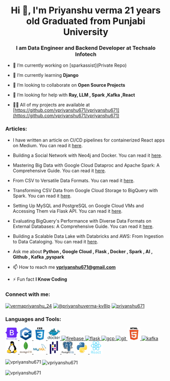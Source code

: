 <h1 align="center">Hi 👋, I'm Priyanshu verma 21 years old Graduated from Punjabi University</h1>
<h3 align="center">I am Data Engineer and Backend Developer at Techsalo Infotech </h3>

- 🔭 I’m currently working on [sparkassist](Private Repo)

- 🌱 I’m currently learning **Django**

- 👯 I’m looking to collaborate on **Open Source Projects**

- 🤝 I’m looking for help with **Ray, LLM , Spark ,Kafka ,React**

- 👨‍💻 All of my projects are available at [https://github.com/vpriyanshu671/vpriyanshu671](https://github.com/vpriyanshu671/vpriyanshu671)

<h3 align="left">Articles:</h3>

- I have written an article on CI/CD pipelines for containerized React apps on Medium. You can read it [here](https://medium.com/techsalo-infotech/from-github-to-cloud-building-ci-cd-pipelines-for-containerized-react-apps-f77aa3cec1d0).

- Building a Social Network with Neo4j and Docker. You can read it [here](https://medium.com/@vpriyanshu671/building-a-social-network-with-neo4j-and-docker-3762c58c59f4).

- Mastering Big Data with Google Cloud Dataproc and Apache Spark: A Comprehensive Guide. You can read it [here](https://medium.com/@vpriyanshu671/mastering-big-data-with-google-cloud-dataproc-and-apache-spark-a-comprehensive-guide-89c6adac5e17).

- From CSV to Versatile Data Formats. You can read it [here](https://medium.com/@vpriyanshu671/from-csv-to-versatile-data-formats-f007dbe5cacf).

- Transforming CSV Data from Google Cloud Storage to BigQuery with Spark. You can read it [here](https://medium.com/@vpriyanshu671/transforming-csv-data-from-google-cloud-storage-to-bigquery-with-spark-d4dff3dc93f5).

- Setting Up MySQL and PostgreSQL on Google Cloud VMs and Accessing Them via Flask API. You can read it [here](https://medium.com/techsalo-infotech/setting-up-mysql-and-postgresql-on-google-cloud-vms-and-accessing-them-via-flask-api-c4676694b62e).

- Evaluating BigQuery's Performance with Diverse Data Formats on External Databases: A Comprehensive Guide. You can read it [here](https://medium.com/techsalo-infotech/evaluating-bigquerys-performance-with-diverse-data-formats-on-external-databases-a-comprehensive-c97ebd4b5db5).

- Building a Scalable Data Lake with Databricks and AWS: From Ingestion to Data Cataloging. You can read it [here](https://medium.com/techsalo-infotech/building-a-scalable-data-lake-with-databricks-and-aws-from-ingestion-to-data-cataloging-31890303749b).


- Ask me about **Python , Google Cloud , Flask , Docker , Spark , AI , Github , Kafka ,pyspark**

- 📫 How to reach me **vpriyanshu671@gmail.com**

- ⚡ Fun fact **I Know Coding**

<h3 align="left">Connect with me:</h3>
<p align="left">
<a href="https://instagram.com/vermapriyanshu_24" target="blank"><img align="center" src="https://raw.githubusercontent.com/rahuldkjain/github-profile-readme-generator/master/src/images/icons/Social/instagram.svg" alt="vermapriyanshu_24" height="30" width="40" /></a>
<a href="https://www.youtube.com/@PriyanshuVerma-kv8lp/featured" target="blank"><img align="center" src="https://raw.githubusercontent.com/rahuldkjain/github-profile-readme-generator/master/src/images/icons/Social/youtube.svg" alt="@priyanshuverma-kv8lp" height="30" width="40" /></a>
<a href="https://www.leetcode.com/priyanshu671" target="blank"><img align="center" src="https://raw.githubusercontent.com/rahuldkjain/github-profile-readme-generator/master/src/images/icons/Social/leet-code.svg" alt="priyanshu671" height="30" width="40" /></a>
</p>

<h3 align="left">Languages and Tools:</h3>
<p align="left"> <a href="https://getbootstrap.com" target="_blank" rel="noreferrer"> <img src="https://raw.githubusercontent.com/devicons/devicon/master/icons/bootstrap/bootstrap-plain-wordmark.svg" alt="bootstrap" width="40" height="40"/> </a> <a href="https://www.w3schools.com/cpp/" target="_blank" rel="noreferrer"> <img src="https://raw.githubusercontent.com/devicons/devicon/master/icons/cplusplus/cplusplus-original.svg" alt="cplusplus" width="40" height="40"/> </a> <a href="https://www.w3schools.com/css/" target="_blank" rel="noreferrer"> <img src="https://raw.githubusercontent.com/devicons/devicon/master/icons/css3/css3-original-wordmark.svg" alt="css3" width="40" height="40"/> </a> <a href="https://www.docker.com/" target="_blank" rel="noreferrer"> <img src="https://raw.githubusercontent.com/devicons/devicon/master/icons/docker/docker-original-wordmark.svg" alt="docker" width="40" height="40"/> </a> <a href="https://firebase.google.com/" target="_blank" rel="noreferrer"> <img src="https://www.vectorlogo.zone/logos/firebase/firebase-icon.svg" alt="firebase" width="40" height="40"/> </a> <a href="https://flask.palletsprojects.com/" target="_blank" rel="noreferrer"> <img src="https://www.vectorlogo.zone/logos/pocoo_flask/pocoo_flask-icon.svg" alt="flask" width="40" height="40"/> </a> <a href="https://cloud.google.com" target="_blank" rel="noreferrer"> <img src="https://www.vectorlogo.zone/logos/google_cloud/google_cloud-icon.svg" alt="gcp" width="40" height="40"/> </a> <a href="https://git-scm.com/" target="_blank" rel="noreferrer"> <img src="https://www.vectorlogo.zone/logos/git-scm/git-scm-icon.svg" alt="git" width="40" height="40"/> </a> <a href="https://www.w3.org/html/" target="_blank" rel="noreferrer"> <img src="https://raw.githubusercontent.com/devicons/devicon/master/icons/html5/html5-original-wordmark.svg" alt="html5" width="40" height="40"/> </a> <a href="https://kafka.apache.org/" target="_blank" rel="noreferrer"> <img src="https://www.vectorlogo.zone/logos/apache_kafka/apache_kafka-icon.svg" alt="kafka" width="40" height="40"/> </a> <a href="https://www.linux.org/" target="_blank" rel="noreferrer"> <img src="https://raw.githubusercontent.com/devicons/devicon/master/icons/linux/linux-original.svg" alt="linux" width="40" height="40"/> </a> <a href="https://www.mongodb.com/" target="_blank" rel="noreferrer"> <img src="https://raw.githubusercontent.com/devicons/devicon/master/icons/mongodb/mongodb-original-wordmark.svg" alt="mongodb" width="40" height="40"/> </a> <a href="https://www.mysql.com/" target="_blank" rel="noreferrer"> <img src="https://raw.githubusercontent.com/devicons/devicon/master/icons/mysql/mysql-original-wordmark.svg" alt="mysql" width="40" height="40"/> </a> <a href="https://pandas.pydata.org/" target="_blank" rel="noreferrer"> <img src="https://raw.githubusercontent.com/devicons/devicon/2ae2a900d2f041da66e950e4d48052658d850630/icons/pandas/pandas-original.svg" alt="pandas" width="40" height="40"/> </a> <a href="https://www.postgresql.org" target="_blank" rel="noreferrer"> <img src="https://raw.githubusercontent.com/devicons/devicon/master/icons/postgresql/postgresql-original-wordmark.svg" alt="postgresql" width="40" height="40"/> </a> <a href="https://www.python.org" target="_blank" rel="noreferrer"> <img src="https://raw.githubusercontent.com/devicons/devicon/master/icons/python/python-original.svg" alt="python" width="40" height="40"/> </a> <a href="https://reactjs.org/" target="_blank" rel="noreferrer"> <img src="https://raw.githubusercontent.com/devicons/devicon/master/icons/react/react-original-wordmark.svg" alt="react" width="40" height="40"/> </a> </p>

<p><img align="left" src="https://github-readme-stats.vercel.app/api/top-langs?username=vpriyanshu671&show_icons=true&locale=en&layout=compact" alt="vpriyanshu671" /></p>

<p>&nbsp;<img align="center" src="https://github-readme-stats.vercel.app/api?username=vpriyanshu671&show_icons=true&locale=en" alt="vpriyanshu671" /></p>

<p><img align="center" src="https://github-readme-streak-stats.herokuapp.com/?user=vpriyanshu671&" alt="vpriyanshu671" /></p>
